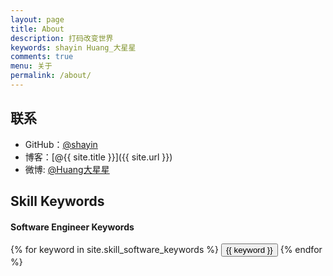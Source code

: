 ```yaml
---
layout: page
title: About
description: 打码改变世界
keywords: shayin Huang_大星星
comments: true
menu: 关于
permalink: /about/
---
```





## 联系

* GitHub：[@shayin](https://github.com/shayin)
* 博客：[@{{ site.title }}]({{ site.url }})
* 微博: [@Huang大星星](http://weibo.com/signup/signup.php?inviteCode=2186018303)

## Skill Keywords

#### Software Engineer Keywords
<div class="btn-inline">
    {% for keyword in site.skill_software_keywords %}
    <button class="btn btn-outline" type="button">{{ keyword }}</button>
    {% endfor %}
</div>

